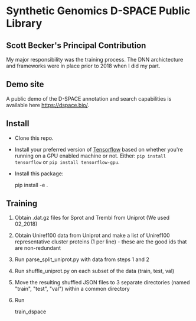 
# Synthetic Genomics D-SPACE Public Library

## Scott Becker's Principal Contribution
My major responsibility was the training process. The DNN archictecture and frameworks were in place prior to 2018 when I did my part.

## Demo site
A public demo of the D-SPACE annotation and search capabilities is available here https://dspace.bio/.

## Install

* Clone this repo.
* Install your preferred version of [Tensorflow](https://www.tensorflow.org/) based on whether you're running on a GPU enabled machine or not. Either: `pip install tensorflow` or `pip install tensorflow-gpu`.
* Install this package:

    pip install -e .

## Training

1. Obtain .dat.gz files for Sprot and Trembl from Uniprot (We used 02_2018)
2. Obtain Uniref100 data from Uniprot and make a list of Uniref100 representative cluster proteins (1 per line) - these are the good ids that are non-redundant
3. Run parse_split_uniprot.py with data from steps 1 and 2
4. Run shuffle_uniprot.py on each subset of the data (train, test, val)
5. Move the resulting shuffled JSON files to 3 separate directories (named "train", "test", "val") within a common directory


6. Run

    train_dspace

